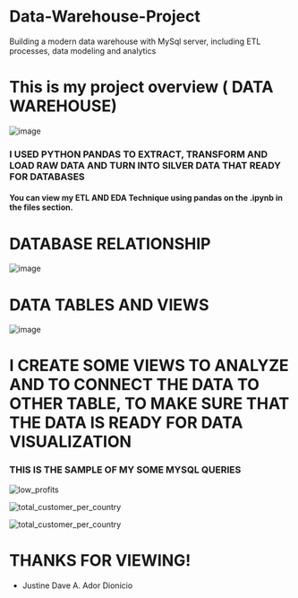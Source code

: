 # Data-Warehouse-Project
Building a modern data warehouse with MySql server, including ETL processes, data modeling and analytics



# This is my project overview ( DATA WAREHOUSE)


![image](https://github.com/user-attachments/assets/7e834c17-6842-4e22-83ef-9929b3574e71)


<H3> I USED PYTHON PANDAS TO EXTRACT, TRANSFORM AND LOAD  RAW DATA AND TURN INTO SILVER DATA THAT READY FOR DATABASES</H3>

<H4> You can view  my ETL AND EDA Technique using pandas on the .ipynb in the files section.</H4>














# DATABASE RELATIONSHIP


![image](https://github.com/user-attachments/assets/6022b145-29d5-4c27-a98a-3b917503b8a4)


# DATA TABLES AND VIEWS

![image](https://github.com/user-attachments/assets/a731045b-ba79-475c-80e8-ec50730c4646)







# I CREATE SOME VIEWS TO ANALYZE AND TO CONNECT THE DATA TO OTHER TABLE,  TO MAKE SURE THAT THE DATA IS READY FOR DATA VISUALIZATION

<H3> THIS IS THE SAMPLE OF MY SOME MYSQL QUERIES </H3>




![low_profits](https://github.com/user-attachments/assets/9c6c83a0-8a96-4805-a866-4dd10712023f)




![total_customer_per_country](https://github.com/user-attachments/assets/bbef4c63-6a24-4c4c-abed-fedb9e1e8619)





![total_customer_per_country](https://github.com/user-attachments/assets/b3d378a8-299f-4e54-b0d7-d61668c9cdcf)




# THANKS FOR VIEWING!



- Justine Dave A. Ador Dionicio







